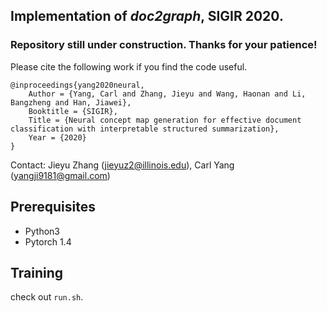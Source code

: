## Implementation of *doc2graph*, SIGIR 2020.
### Repository still under construction. Thanks for your patience!

Please cite the following work if you find the code useful.

```
@inproceedings{yang2020neural,
	Author = {Yang, Carl and Zhang, Jieyu and Wang, Haonan and Li, Bangzheng and Han, Jiawei},
	Booktitle = {SIGIR},
	Title = {Neural concept map generation for effective document classification with interpretable structured summarization},
	Year = {2020}
}
```
Contact: Jieyu Zhang (jieyuz2@illinois.edu), Carl Yang (yangji9181@gmail.com)


## Prerequisites
- Python3
- Pytorch 1.4

## Training 
check out `run.sh`.

